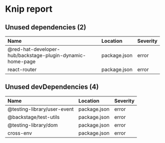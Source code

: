 # Knip report

## Unused dependencies (2)

| Name                                                      | Location     | Severity |
| :-------------------------------------------------------- | :----------- | :------- |
| @red-hat-developer-hub/backstage-plugin-dynamic-home-page | package.json | error    |
| react-router                                              | package.json | error    |

## Unused devDependencies (4)

| Name                        | Location     | Severity |
| :-------------------------- | :----------- | :------- |
| @testing-library/user-event | package.json | error    |
| @backstage/test-utils       | package.json | error    |
| @testing-library/dom        | package.json | error    |
| cross-env                   | package.json | error    |

